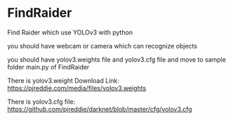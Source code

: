 # FindRaider
Find Raider which use YOLOv3 with python

you should have webcam or camera which can recognize objects

you should have yolov3.weights file and yolov3.cfg file and move to sample folder main.py of FindRaider

There is yolov3.weight Download Link:
https://pjreddie.com/media/files/yolov3.weights

There is yolov3.cfg file:
https://github.com/pjreddie/darknet/blob/master/cfg/yolov3.cfg
